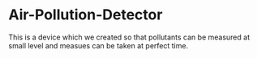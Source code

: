 # Air-Pollution-Detector
This is a device which we created so that pollutants can be measured at small level and measues can be taken at perfect time.
